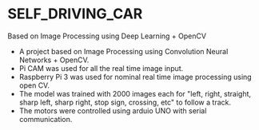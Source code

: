 # SELF_DRIVING_CAR
 Based on Image Processing using Deep Learning + OpenCV
- A project based on Image Processing using Convolution Neural Networks + OpenCV.
- Pi CAM was used for all the real time image input.
- Raspberry Pi 3 was used for nominal real time image processing using open CV.
- The model was trained with 2000 images each for "left, right, straight, sharp left, sharp right, stop sign, crossing, etc" to follow a track.
- The motors were controlled using arduio UNO with serial communication.

